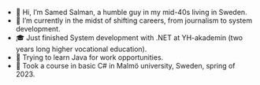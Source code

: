 - 👋 Hi, I’m Samed Salman, a humble guy in my mid-40s living in Sweden.
- 👀 I’m currently in the midst of shifting careers, from journalism to system development.
- 🎓 Just finished System development with .NET at YH-akademin (two years long higher vocational education).
- 🌱 Trying to learn Java for work opportunities.
- 🌱 Took a course in basic C# in Malmö university, Sweden, spring of 2023.

<!---
baclava1001/baclava1001 is a ✨ special ✨ repository because its `README.md` (this file) appears on your GitHub profile.
You can click the Preview link to take a look at your changes.
--->
